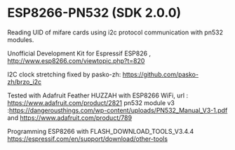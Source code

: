 # ESP8266-PN532 (SDK 2.0.0)

Reading UID of mifare cards using i2c protocol communication with pn532 modules.

Unofficial Development Kit for Espressif ESP826 , http://www.esp8266.com/viewtopic.php?t=820

I2C clock stretching fixed by pasko-zh:
https://github.com/pasko-zh/brzo_i2c

Tested with 
Adafruit Feather HUZZAH with ESP8266 WiFi, url : https://www.adafruit.com/product/2821
pn532 module v3 :https://dangerousthings.com/wp-content/uploads/PN532_Manual_V3-1.pdf
and https://www.adafruit.com/product/789


Programming ESP8266 with FLASH_DOWNLOAD_TOOLS_V3.4.4
https://espressif.com/en/support/download/other-tools


